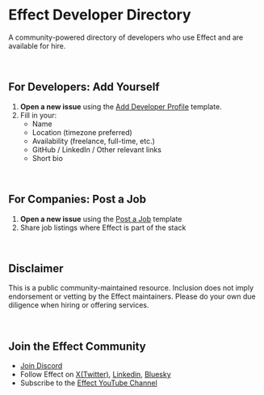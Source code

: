 # Effect Developer Directory
A community-powered directory of developers who use Effect and are available for hire.

&nbsp;
## For Developers: Add Yourself

1. **Open a new issue** using the [Add Developer Profile](https://github.com/mirelaprifti/effect-developer-directory/issues/new?assignees=&labels=developer-submission&template=add-developer-profile.yml) template.
2. Fill in your:
   - Name
   - Location (timezone preferred)
   - Availability (freelance, full-time, etc.)
   - GitHub / LinkedIn / Other relevant links
   - Short bio
  
&nbsp;
  ## For Companies: Post a Job

1. **Open a new issue** using the [Post a Job](https://github.com/mirelaprifti/effect-developer-directory/issues/new?template=post-a-job.yaml) template
2. Share job listings where Effect is part of the stack

&nbsp;
## Disclaimer

This is a public community-maintained resource.
Inclusion does not imply endorsement or vetting by the Effect maintainers.
Please do your own due diligence when hiring or offering services.

&nbsp;
## Join the Effect Community

- [Join Discord](https://discord.gg/effect-ts)
- Follow Effect on [X(Twitter)](https://x.com/EffectTS_), [Linkedin](https://www.linkedin.com/feed/), [Bluesky](https://bsky.app/profile/effect-ts.bsky.social)
- Subscribe to the [Effect YouTube Channel](https://www.youtube.com/@effect-ts)

